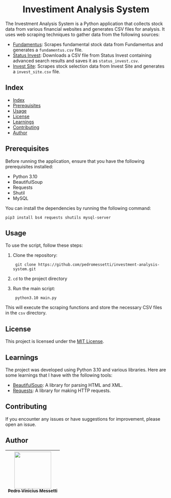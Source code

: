 <h1 align="center">
    Investiment Analysis System
</h1>

<p>
The Investment Analysis System is a Python application that collects stock data from various financial websites and generates CSV files for analysis. It uses web scraping techniques to gather data from the following sources:

- [Fundamentus](https://www.fundamentus.com.br/resultado.php): Scrapes fundamental stock data from Fundamentus and generates a `fundamentus.csv` file.
- [Status Invest](https://statusinvest.com.br/): Downloads a CSV file from Status Invest containing advanced search results and saves it as `status_invest.csv`.
- [Invest Site](https://www.investsite.com.br/): Scrapes stock selection data from Invest Site and generates a `invest_site.csv` file.
</p>

## Index
- [Index](#index)
- [Prerequisites](#prerequisites)
- [Usage](#usage)
- [License](#license)
- [Learnings](#learnings)
- [Contributing](#contributing)
- [Author](#author)

## Prerequisites

Before running the application, ensure that you have the following prerequisites installed:

- Python 3.10
- BeautifulSoup
- Requests
- Shutil
- MySQL

You can install the dependencies by running the following command:

    pip3 install bs4 requests shutils mysql-server

## Usage

To use the script, follow these steps:

1. Clone the repository:

        git clone https://github.com/pedromessetti/investment-analysis-system.git

2. `cd` to the project directory

3. Run the main script:

        python3.10 main.py

This will execute the scraping functions and store the necessary CSV files in the `csv` directory.

## License

This project is licensed under the [MIT License](LICENSE).

## Learnings

The project was developed using Python 3.10 and various libraries. Here are some learnings that I have with the following tools:

- [BeautifulSoup](https://www.crummy.com/software/BeautifulSoup/): A library for parsing HTML and XML.
- [Requests](https://docs.python-requests.org/): A library for making HTTP requests.

## Contributing

If you encounter any issues or have suggestions for improvement, please open an issue.

## Author
| [<img src="https://avatars.githubusercontent.com/u/105685220?v=4" width=115><br><sub>Pedro Vinicius Messetti</sub>](https://github.com/pedromessetti) |
|:---------------------------------------------------------------------------------------------------------------------------------------------------: |